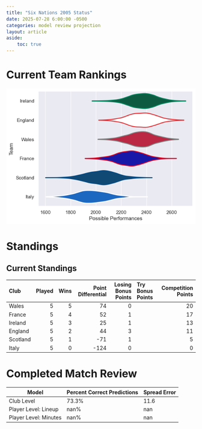 ```yaml
---  
title: "Six Nations 2005 Status"  
date: 2025-07-28 6:00:00 -0500  
categories: model review projection  
layout: article  
aside:  
    toc: true  
---
```

# Current Team Rankings


![Club Rankings](plots/rankings_Six_Nations_2005.png)
# Standings

## Current Standings


| Club     |   Played |   Wins |   Point Differential |   Losing Bonus Points | Try Bonus Points   |   Competition Points |
|:---------|---------:|-------:|---------------------:|----------------------:|:-------------------|---------------------:|
| Wales    |        5 |      5 |                   74 |                     0 |                    |                   20 |
| France   |        5 |      4 |                   52 |                     1 |                    |                   17 |
| Ireland  |        5 |      3 |                   25 |                     1 |                    |                   13 |
| England  |        5 |      2 |                   44 |                     3 |                    |                   11 |
| Scotland |        5 |      1 |                  -71 |                     1 |                    |                    5 |
| Italy    |        5 |      0 |                 -124 |                     0 |                    |                    0 |



# Completed Match Review


| Model | Percent Correct Predictions | Spread Error |
| ------ | ------ | ------ |
| Club Level | 73.3% | 11.6 |
| Player Level: Lineup | nan% | nan |
| Player Level: Minutes | nan% | nan |

